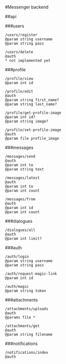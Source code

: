 #Messenger backend

##api

###users 

```HTTP
/users/register
@param string username
@param string pass

/users/delete
@auth
* not implemented yet
```

###profile 

```HTTP
/profile/view
@param int id

/profile/edit
@auth
@param string first_name?
@param string last_name?

/profile/get-profile-image
@param int id?
@param string image?

/profile/set-profile-image
@auth
@param file profile_image 
```

###messages

```HTTP
/messages/send
@auth
@param int to
@param string text

/messages/latest
@auth
@param int to
@param int count

/messages/from
@auth
@param int id
@param int count
```

###dialogues

```HTTP
/dialogues/all
@auth
@param int limit?
```

###auth
```HTTP
/auth/login
@param string username
@param string pass

/auth/request-magic-link
@param int id

/auth/magic
@param string token
```

###attachments
```HTTP
/attachments/uploads
@auth
@params file *

/attachments/get
@auth
@param string filename
```

###notifications
```HTTP
/notifications/index
@auth
```